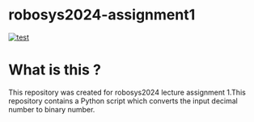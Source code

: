 # robosys2024-assignment1

[![test](https://github.com/Hanb12-JO/robosys2024-assignment1/actions/workflows/test.yml/badge.svg)](https://github.com/Hanb12-JO/robosys2024-assignment1/actions/workflows/test.yml)

# What is this ?
This repository was created for robosys2024 lecture assignment 1.This repository contains a Python script which converts the input decimal number to binary number. 

